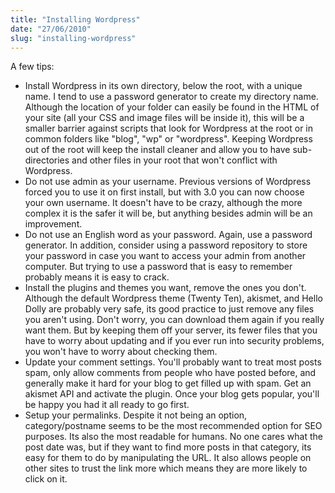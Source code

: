 ```yaml
---
title: "Installing Wordpress"
date: "27/06/2010"
slug: "installing-wordpress"
---
```


A few tips:

*   Install Wordpress in its own directory, below the root, with a unique name. I tend to use a password generator to create my directory name. Although the location of your folder can easily be found in the HTML of your site (all your CSS and image files will be inside it), this will be a smaller barrier against scripts that look for Wordpress at the root or in common folders like "blog", "wp" or "wordpress". Keeping Wordpress out of the root will keep the install cleaner and allow you to have sub-directories and other files in your root that won't conflict with Wordpress.
*   Do not use admin as your username. Previous versions of Wordpress forced you to use it on first install, but with 3.0 you can now choose your own username. It doesn't have to be crazy, although the more complex it is the safer it will be, but anything besides admin will be an improvement.
*   Do not use an English word as your password. Again, use a password generator. In addition, consider using a password repository to store your password in case you want to access your admin from another computer. But trying to use a password that is easy to remember probably means it is easy to crack.
*   Install the plugins and themes you want, remove the ones you don't. Although the default Wordpress theme (Twenty Ten), akismet, and Hello Dolly are probably very safe, its good practice to just remove any files you aren't using. Don't worry, you can download them again if you really want them. But by keeping them off your server, its fewer files that you have to worry about updating and if you ever run into security problems, you won't have to worry about checking them.
*   Update your comment settings. You'll probably want to treat most posts spam, only allow comments from people who have posted before, and generally make it hard for your blog to get filled up with spam. Get an akismet API and activate the plugin. Once your blog gets popular, you'll be happy you had it all ready to go first.
*   Setup your permalinks. Despite it not being an option, category/postname seems to be the most recommended option for SEO purposes. Its also the most readable for humans. No one cares what the post date was, but if they want to find more posts in that category, its easy for them to do by manipulating the URL. It also allows people on other sites to trust the link more which means they are more likely to click on it.